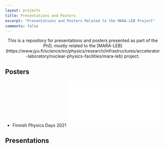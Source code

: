 ```yaml
---
layout: projects
title: Presentations and Posters 
excerpt: "Presentations and Posters Related to the MARA-LEB Project"
comments: false
---
```


<center>This is a repository for presentations and posters presented as part of the PhD, mostly related to the [MARA-LEB](https://www.jyu.fi/science/en/physics/research/infrastructures/accelerator-laboratory/nuclear-physics-facilities/mara-leb) project.</center>

## Posters

- Finnish Physics Days 2021
    ![Phys Days 2021](/presentations/PhysDays2021.pdf)

## Presentations
